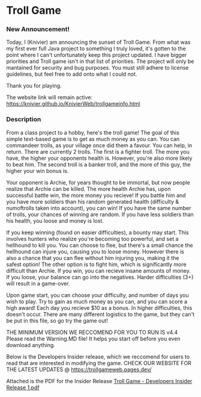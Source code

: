 # Troll Game

### New Announcement!
Today, I (Knivier) am announcing the sunset of Troll Game. From what was my first ever full Java project to something I truly loved, it's gotten to the point where I can't unfortunately keep this project updated. I have bigger priorities and Troll game isn't in that 
list of priorities. The project will only be mantained for security and bug purposes. You must still adhere to license guidelines, but feel free to add onto what I could not.

Thank you for playing.

The website link will remain active: https://knivier.github.io/KnivierWeb/trollgameinfo.html


### Description
From a class project to a hobby, here's the troll game! The goal of this simple text-based game is to get as much money as you can.
You can commandeer trolls, as your village once did them a favour. You can help, in return.
There are currently 2 trolls. The first is a fighter troll. The more you have, the higher your opponents health is. However, you're also more likely to beat him.
The second troll is a banker troll, and the more of this guy, the higher your win bonus is. 

Your opponent is Archie, for years thought to be immortal, but now people realize that Archie can be killed. The more health Archie has, upon successful battle win, the more money you recieve! If you battle him and you have more soldiers than his random generated health (difficulty & numoftrolls taken into account), you can win! If you have the same number of trolls, your chances of winning are random. If you have less soldiers than his health, you loose and money is lost. 

If you keep winning (found on easier difficulties), a bounty may start. This involves hunters who realize you're becoming too powerful, and set a hellhound to kill you. 
You can choose to flee, but there's a small chance the hellhound can injure you, causing you to loose money. However there is also a chance that you can flee without him injuring you, making it the safest option!
The other option is to fight him, which is significantly more difficult than Archie. If you win, you can recieve insane amounts of money. If you loose, your balance can go into the negatives. Harder difficulties (3+) will result in a game-over.

Upon game start, you can choose your difficulty, and number of days you wish to play. Try to gain as much money as you can, and you can score a high award! 
Each day you recieve $10 as a bonus. In higher difficulties, this doesn't occur.
There are many different logistics to the game, but they can't be put in this file, so go try the game out!

THE MINIMUM VERSION WE RECCOMEND FOR YOU TO RUN IS v4.4
Please read the Warning.MD file! It helps you start off before you even download anything.

Below is the Developers Insider release, which we reccomend for users to read that are interested in modifying the game.
CHECK OUR WEBSITE FOR THE LATEST UPDATES @ https://trollgameweb.pages.dev/

Attached is the PDF for the Insider Release
[Troll Game - Developers Insider Release 1.pdf](https://github.com/user-attachments/files/15515065/Troll.Game.-.Developers.Insider.Release.1.pdf)
